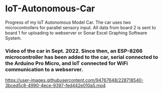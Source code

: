# IoT-Autonomous-Car
Progress of my IoT Autonomous Model Car. The car uses two microcontrollers for parallel sensory input. All data from board 2 is sent to board 1 for uploading to webserver or Sonar Excel Graphing Software System.

### Video of the car in Sept. 2022. Since then, an ESP-8266 microcontroller has been added to the car, serial connected to the Arduino Pro Micro, and IoT connected for WiFi communication to a webserver.
https://user-images.githubusercontent.com/94767648/228718540-3bced5c8-4990-4ece-9397-fed442e010a5.mp4

